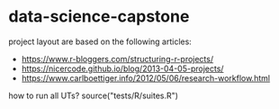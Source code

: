 # data-science-capstone

project layout are based on the following articles:
* https://www.r-bloggers.com/structuring-r-projects/
* https://nicercode.github.io/blog/2013-04-05-projects/
* https://www.carlboettiger.info/2012/05/06/research-workflow.html

how to run all UTs?
source("tests/R/suites.R")